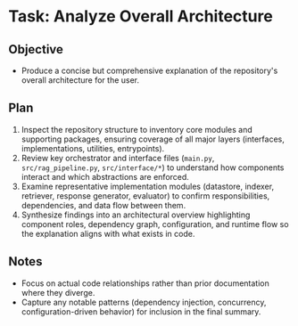 # Task: Analyze Overall Architecture

## Objective
- Produce a concise but comprehensive explanation of the repository's overall architecture for the user.

## Plan
1. Inspect the repository structure to inventory core modules and supporting packages, ensuring coverage of all major layers (interfaces, implementations, utilities, entrypoints).
2. Review key orchestrator and interface files (`main.py`, `src/rag_pipeline.py`, `src/interface/*`) to understand how components interact and which abstractions are enforced.
3. Examine representative implementation modules (datastore, indexer, retriever, response generator, evaluator) to confirm responsibilities, dependencies, and data flow between them.
4. Synthesize findings into an architectural overview highlighting component roles, dependency graph, configuration, and runtime flow so the explanation aligns with what exists in code.

## Notes
- Focus on actual code relationships rather than prior documentation where they diverge.
- Capture any notable patterns (dependency injection, concurrency, configuration-driven behavior) for inclusion in the final summary.
